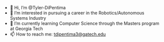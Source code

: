 - 👋 Hi, I’m @Tyler-DiPentima
- 👀 I’m interested in pursuing a career in the Robotics/Autonomous Systems Industry
- 🌱 I’m currently learning Computer Science through the Masters program at Georgia Tech
- 📫 How to reach me: tdipentima3@gatech.edu
<!---
Tyler-DiPentima/Tyler-DiPentima is a ✨ special ✨ repository because its `README.md` (this file) appears on your GitHub profile.
You can click the Preview link to take a look at your changes.
--->
